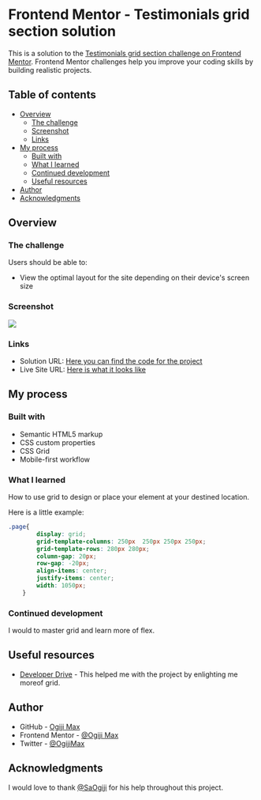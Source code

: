 # Frontend Mentor - Testimonials grid section solution

This is a solution to the [Testimonials grid section challenge on Frontend Mentor](https://www.frontendmentor.io/challenges/testimonials-grid-section-Nnw6J7Un7). Frontend Mentor challenges help you improve your coding skills by building realistic projects. 

## Table of contents

- [Overview](#overview)
  - [The challenge](#the-challenge)
  - [Screenshot](#screenshot)
  - [Links](#links)
- [My process](#my-process)
  - [Built with](#built-with)
  - [What I learned](#what-i-learned)
  - [Continued development](#continued-development)
  - [Useful resources](#useful-resources)
- [Author](#author)
- [Acknowledgments](#acknowledgments)

## Overview

### The challenge

Users should be able to:

- View the optimal layout for the site depending on their device's screen size

### Screenshot

![](./screenshot.jpg)

### Links

- Solution URL: [Here you can find the code for the project](https://github.com/MaxiTeddy/Testimonial-Grid-Section)
- Live Site URL: [Here is what it looks like](https://your-live-site-url.com)

## My process

### Built with

- Semantic HTML5 markup
- CSS custom properties
- CSS Grid
- Mobile-first workflow

### What I learned

How to use grid to design or place your element at your destined location.

Here is a little example:

```css
.page{
        display: grid;
        grid-template-columns: 250px  250px 250px 250px;
        grid-template-rows: 280px 280px;
        column-gap: 20px;
        row-gap: -20px;
        align-items: center;
        justify-items: center;
        width: 1050px;
    }
```

### Continued development

I would to master grid and learn more of flex.

## Useful resources

- [Developer Drive](https://www.developerdrive.com/how-to-create-a-css-grid-step-by-step/) - This helped me with the project by enlighting me moreof grid.

## Author

- GitHub - [Ogiji Max](https://github.com/MaxiTeddy)
- Frontend Mentor - [@Ogiji Max](https://www.frontendmentor.io/profile/MaxiTeddy)
- Twitter - [@OgijiMax](https://www.twitter.com/OgijiMax)


## Acknowledgments

I would love to thank [@SaOgiji](https://github.com/SaOgiji) for his help throughout this project.
